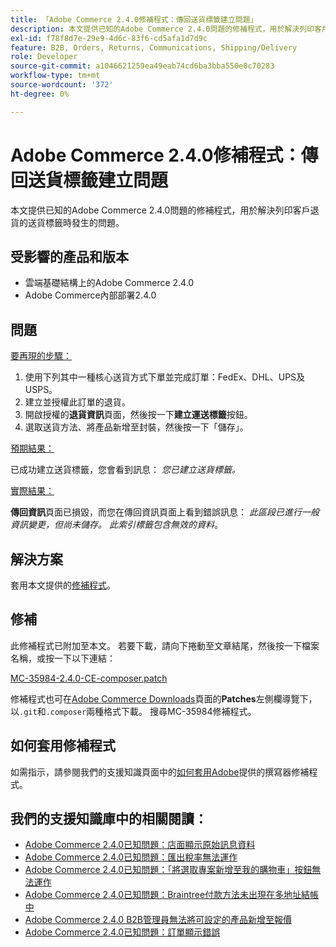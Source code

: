 ```yaml
---
title: 「Adobe Commerce 2.4.0修補程式：傳回送貨標籤建立問題」
description: 本文提供已知的Adobe Commerce 2.4.0問題的修補程式，用於解決列印客戶退貨的送貨標籤時發生的問題。
exl-id: f78f8d7e-29e9-4d6c-83f6-cd5afa1d7d9c
feature: B2B, Orders, Returns, Communications, Shipping/Delivery
role: Developer
source-git-commit: a1046621259ea49eab74cd6ba3bba550e0c70283
workflow-type: tm+mt
source-wordcount: '372'
ht-degree: 0%

---
```


# Adobe Commerce 2.4.0修補程式：傳回送貨標籤建立問題

本文提供已知的Adobe Commerce 2.4.0問題的修補程式，用於解決列印客戶退貨的送貨標籤時發生的問題。

## 受影響的產品和版本

* 雲端基礎結構上的Adobe Commerce 2.4.0
* Adobe Commerce內部部署2.4.0

## 問題

<u>要再現的步驟：</u>

1. 使用下列其中一種核心送貨方式下單並完成訂單：FedEx、DHL、UPS及USPS。
1. 建立並授權此訂單的退貨。
1. 開啟授權的&#x200B;**退貨資訊**&#x200B;頁面，然後按一下&#x200B;**建立運送標籤**&#x200B;按鈕。
1. 選取送貨方法、將產品新增至封裝，然後按一下「儲存」。

<u>預期結果：</u>

已成功建立送貨標籤，您會看到訊息： *您已建立送貨標籤。*

<u>實際結果：</u>

**傳回資訊**&#x200B;頁面已損毀，而您在傳回資訊頁面上看到錯誤訊息： *此區段已進行一般資訊變更，但尚未儲存。 此索引標籤包含無效的資料*。

## 解決方案

套用本文提供的[修補程式](assets/MC-35984-2.4.0-CE-composer.patch.zip)。

## 修補

此修補程式已附加至本文。 若要下載，請向下捲動至文章結尾，然後按一下檔案名稱，或按一下以下連結：

[MC-35984-2.4.0-CE-composer.patch](assets/MC-35984-2.4.0-CE-composer.patch.zip)

修補程式也可在[Adobe Commerce Downloads](https://magento.com/tech-resources/download)頁面的&#x200B;**Patches**&#x200B;左側欄導覽下，以`.git`和`.composer`兩種格式下載。 搜尋MC-35984修補程式。

## 如何套用修補程式

如需指示，請參閱我們的支援知識頁面中的[如何套用Adobe](/help/how-to/general/how-to-apply-a-composer-patch-provided-by-magento.md)提供的撰寫器修補程式。

## 我們的支援知識庫中的相關閱讀：

* [Adobe Commerce 2.4.0已知問題：店面顯示原始訊息資料](/help/troubleshooting/storefront/magento-2-4-0-issue-storefront-raw-message-data-display.md)
* [Adobe Commerce 2.4.0已知問題：匯出稅率無法運作](/help/troubleshooting/miscellaneous/magento-2-4-0-known-issue-export-tax-rates-does-not-work.md)
* [Adobe Commerce 2.4.0已知問題：「將選取專案新增至我的購物車」按鈕無法運作](/help/troubleshooting/miscellaneous/magento-2-4-0-add-selections-to-my-cart-does-not-work.md)
* [Adobe Commerce 2.4.0已知問題：Braintree付款方法未出現在多地址結帳中](/help/troubleshooting/payments/magento-2-4-0-braintree-not-in-multiple-addresses-checkout.md)
* [Adobe Commerce 2.4.0 B2B管理員無法將可設定的產品新增至報價](/help/troubleshooting/miscellaneous/magento-2-4-0-b2b-admin-can-t-add-configurable-product-to-quote.md)
* [Adobe Commerce 2.4.0已知問題：訂單顯示錯誤](/help/troubleshooting/storefront/magento-2-4-0-known-issue-orders-display-error.md)
